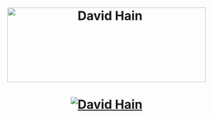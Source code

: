 <h1 align="center"><img</h1>
  
  <a href="https://github.com/d-hain">
    <img width=450 height=170 align="center" alt="David Hain" src="https://github-readme-stats.vercel.app/api?username=d-hain&include_all_commits=true&count_private=true&theme=midnight-purple&show_icons=true&bg_color=0D1117&border_radius=20" />
  </a>
 <br /><br />
  
  <a href="https://github.com/d-hain">
    <img align="center" alt="David Hain" src="https://github-readme-stats.vercel.app/api/top-langs/?username=d-hain&include_all_commits=true&count_private=true&theme=midnight-purple&show_icons=true&layout=compact&bg_color=0D1117&border_radius=20&langs_count=10" />
  </a>

